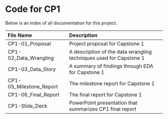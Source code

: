 # Code for CP1

Below is an index of all documentation for this project.

| File Name | Description |
| :--- | :-- |
| CP1-01_Proposal | Project proposal for Capstone 1 |
| CP1-02_Data_Wrangling | A description of the data wrangling techniques used for Capstone 1 |
| CP1-03_Data_Story | A summary of findings through EDA for Capstone 1 |
| CP1-05_Milestone_Report | The milestone report for Capstone 1 |
| CP1-06_Final_Report | The final report for Capstone 1 |
| CP1-Slide_Deck | PowerPoint presentation that summarizes CP1 final report |
